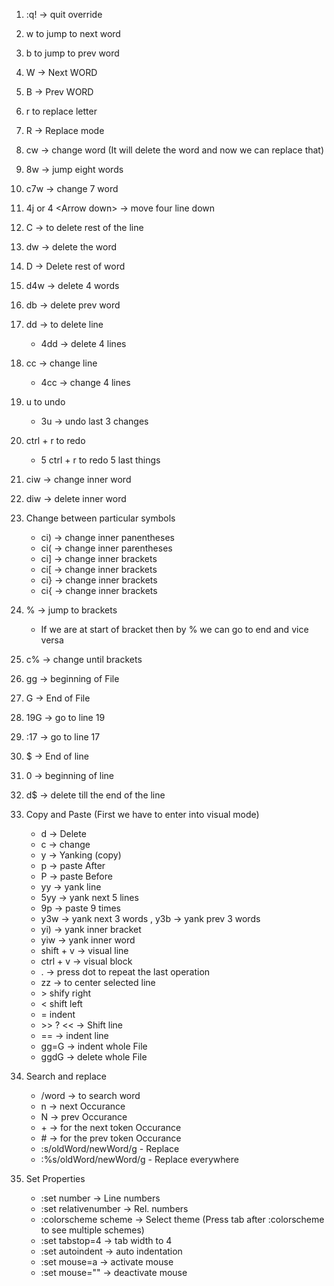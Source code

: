 1. :q! -> quit override

2. w to jump to next word

3. b to jump to prev word

4. W -> Next WORD

5. B -> Prev WORD

6. r to replace letter

7. R -> Replace mode

8. cw -> change word (It will delete the word and now we can replace that)

9. 8w -> jump eight words

10. c7w -> change 7 word

11. 4j or 4 \<Arrow down> -> move four line down

12. C -> to delete rest of the line

13. dw -> delete the word

14. D -> Delete rest of word

15. d4w -> delete 4 words

16. db -> delete prev word

17. dd -> to delete line

    - 4dd -> delete 4 lines

18. cc -> change line

    - 4cc -> change 4 lines

19. u to undo

    - 3u -> undo last 3 changes

20. ctrl + r to redo

    - 5 ctrl + r to redo 5 last things

21. ciw -> change inner word

22. diw -> delete inner word

23. Change between particular symbols

    - ci) -> change inner panentheses
    - ci( -> change inner parentheses
    - ci] -> change inner brackets
    - ci[ -> change inner brackets
    - ci} -> change inner brackets
    - ci{ -> change inner brackets

24. % -> jump to brackets

    - If we are at start of bracket then by % we can go to end and vice versa

25. c% -> change until brackets

26. gg -> beginning of File
27. G -> End of File
28. 19G -> go to line 19
29. :17 -> go to line 17
30. $ -> End of line
31. 0 -> beginning of line
32. d$ -> delete till the end of the line

33. Copy and Paste (First we have to enter into visual mode)

    - d -> Delete
    - c -> change
    - y -> Yanking (copy)
    - p -> paste After
    - P -> paste Before
    - yy -> yank line
    - 5yy -> yank next 5 lines
    - 9p -> paste 9 times
    - y3w -> yank next 3 words , y3b -> yank prev 3 words
    - yi) -> yank inner bracket
    - yiw -> yank inner word
    - shift + v -> visual line
    - ctrl + v -> visual block
    - . -> press dot to repeat the last operation
    - zz -> to center selected line
    - \> shify right
    - < shift left
    - = indent
    - \>> ? << -> Shift line
    - == -> indent line
    - gg=G -> indent whole File
    - ggdG -> delete whole File

34. Search and replace
    - /word -> to search word
    - n -> next Occurance
    - N -> prev Occurance
    - \+ -> for the next token Occurance
    - \# -> for the prev token Occurance
    - :s/oldWord/newWord/g - Replace
    - :%s/oldWord/newWord/g - Replace everywhere
35. Set Properties
    - :set number -> Line numbers
    - :set relativenumber -> Rel. numbers
    - :colorscheme scheme -> Select theme (Press tab after :colorscheme to see multiple schemes)
    - :set tabstop=4 -> tab width to 4
    - :set autoindent -> auto indentation
    - :set mouse=a -> activate mouse
    - :set mouse="" -> deactivate mouse
